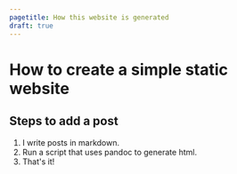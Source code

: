 ```yaml
---
pagetitle: How this website is generated
draft: true
---
```


# How to create a simple static website

## Steps to add a post
1. I write posts in markdown.
2. Run a script that uses pandoc to generate html.
3. That's it!




